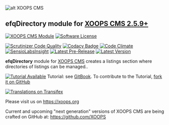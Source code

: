 ![alt XOOPS CMS](https://xoops.org/images/logoXoops4GithubRepository.png)
## efqDirectory module for  [XOOPS CMS 2.5.9+](https://xoops.org)
[![XOOPS CMS Module](https://img.shields.io/badge/XOOPS%20CMS-Module-blue.svg)](https://xoops.org)
[![Software License](https://img.shields.io/badge/license-GPL-brightgreen.svg?style=flat)](LICENSE)

[![Scrutinizer Code Quality](https://img.shields.io/scrutinizer/g/XoopsModules25x/efqdirectory.svg?style=flat)](https://scrutinizer-ci.com/g/XoopsModules25x/efqdirectory/?branch=master)
[![Codacy Badge](https://api.codacy.com/project/badge/Grade/30de0f38c166432db7e482c7897ea257)](https://www.codacy.com/app/mambax7/efqdirectory_2)
[![Code Climate](https://img.shields.io/codeclimate/github/XoopsModules25x/efqdirectory.svg?style=flat)](https://codeclimate.com/github/XoopsModules25x/efqdirectory)
[![SensioLabsInsight](https://insight.sensiolabs.com/projects/350cffbb-7a63-4346-a443-1c52eace554a/mini.png)](https://insight.sensiolabs.com/projects/350cffbb-7a63-4346-a443-1c52eace554a)
[![Latest Pre-Release](https://img.shields.io/github/tag/XoopsModules25x/efqdirectory.svg?style=flat)](https://github.com/XoopsModules25x/efqdirectory/tags/)
[![Latest Version](https://img.shields.io/github/release/XoopsModules25x/efqdirectory.svg?style=flat)](https://github.com/XoopsModules25x/efqdirectory/releases/)

**efqDirectory** module for [XOOPS CMS](https://xoops.org) creates a listings section where directories of listings can be managed..

[![Tutorial Available](https://xoops.org/images/tutorial-available-blue.svg)](https://www.gitbook.com/book/xoops/efqdirectory-tutorial/) Tutorial: see [GitBook](https://www.gitbook.com/book/xoops/efqdirectory-tutorial/).
To contribute to the Tutorial, [fork it on GitHub](https://github.com/XoopsDocs/efqdirectory-tutorial)

[![Translations on Transifex](https://xoops.org/images/translations-transifex-blue.svg)](https://www.transifex.com/xoops)

Please visit us on https://xoops.org

Current and upcoming "next generation" versions of XOOPS CMS are being crafted on GitHub at: https://github.com/XOOPS
